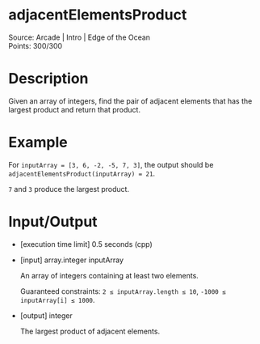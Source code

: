 # adjacentElementsProduct
Source: Arcade | Intro | Edge of the Ocean <br>
Points: 300/300

# Description

Given an array of integers, find the pair of adjacent elements that has the largest product and return that product.

# Example

For `inputArray = [3, 6, -2, -5, 7, 3]`, the output should be
`adjacentElementsProduct(inputArray) = 21`.

`7` and `3` produce the largest product.

# Input/Output

* [execution time limit] 0.5 seconds (cpp)

* [input] array.integer inputArray

  An array of integers containing at least two elements.

  Guaranteed constraints:
  `2 ≤ inputArray.length ≤ 10`,
  `-1000 ≤ inputArray[i] ≤ 1000`.

* [output] integer

  The largest product of adjacent elements.
